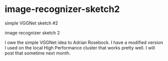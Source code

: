 # image-recognizer-sketch2
simple VGGNet sketch #2

image recognizer sketch 2

I owe the simple VGGNet idea to Adrian Rosebock.  I have a modified version I used on the local High Performance cluster that works pretty well.  I will post that sometime next month.
